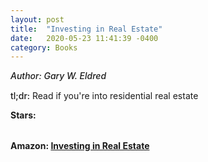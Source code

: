 ```yaml
---
layout: post
title:  "Investing in Real Estate"
date:   2020-05-23 11:41:39 -0400
category: Books
---
```

<link rel="stylesheet" href="https://cdnjs.cloudflare.com/ajax/libs/font-awesome/4.7.0/css/font-awesome.min.css">
<span style="font-weight:500;font-style:italic;"> Author: Gary W. Eldred</span>

<div style="margin-top:15px;"></div>

<span style="font-weight:500;">tl;dr:</span> Read if you're into residential real estate 

<table>
	<tr><b>Stars: </b></tr>
	<tr>
		<span class="fa fa-star checked"></span>
		<span class="fa fa-star checked"></span>
		<span class="fa fa-star checked"></span>
		<span class="fa fa-star"></span>
		<span class="fa fa-star"></span>
	</tr>
</table>

**Amazon: [Investing in Real Estate](https://www.amazon.com/gp/product/1118172973)**